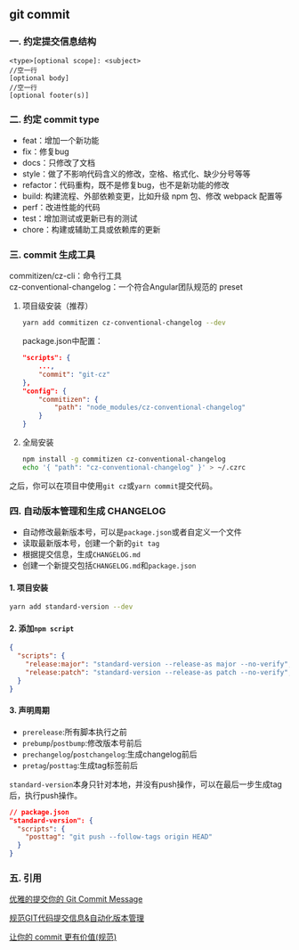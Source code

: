 ## git commit

### 一. 约定提交信息结构
```
<type>[optional scope]: <subject>
//空一行
[optional body]
//空一行
[optional footer(s)]
```

### 二. 约定 commit type
* feat：增加一个新功能
* fix：修复bug
* docs：只修改了文档
* style：做了不影响代码含义的修改，空格、格式化、缺少分号等等
* refactor：代码重构，既不是修复bug，也不是新功能的修改
* build: 构建流程、外部依赖变更，比如升级 npm 包、修改 webpack 配置等
* perf：改进性能的代码
* test：增加测试或更新已有的测试
* chore：构建或辅助工具或依赖库的更新

### 三. commit 生成工具
commitizen/cz-cli：命令行工具  
cz-conventional-changelog：一个符合Angular团队规范的 preset  
1. 项目级安装（推荐）  
    ```sh
    yarn add commitizen cz-conventional-changelog --dev
    ```
    package.json中配置：
    ```json
    "scripts": {
        ...,
        "commit": "git-cz"
    },
    "config": {
        "commitizen": {
            "path": "node_modules/cz-conventional-changelog"
        }
    }
    ```

2. 全局安装  
    ```sh
    npm install -g commitizen cz-conventional-changelog
    echo '{ "path": "cz-conventional-changelog" }' > ~/.czrc
    ```

之后，你可以在项目中使用`git cz`或`yarn commit`提交代码。  

### 四. 自动版本管理和生成 CHANGELOG
* 自动修改最新版本号，可以是`package.json`或者自定义一个文件
* 读取最新版本号，创建一个新的`git tag`
* 根据提交信息，生成`CHANGELOG.md`
* 创建一个新提交包括`CHANGELOG.md`和`package.json`

#### 1. 项目安装
```sh
yarn add standard-version --dev
```
#### 2. 添加`npm script`
```json
{
  "scripts": {
    "release:major": "standard-version --release-as major --no-verify", // 修改副版本号
    "release:patch": "standard-version --release-as patch --no-verify", // 修订版本号
  }
}
```
#### 3. 声明周期
* `prerelease`:所有脚本执行之前
* `prebump`/`postbump`:修改版本号前后
* `prechangelog`/`postchangelog`:生成changelog前后
* `pretag`/`posttag`:生成tag标签前后

`standard-version`本身只针对本地，并没有push操作，可以在最后一步生成tag后，执行push操作。
```json
// package.json
"standard-version": {
  "scripts": {
    "posttag": "git push --follow-tags origin HEAD"
  }
}
```

### 五. 引用
[优雅的提交你的 Git Commit Message](https://juejin.im/post/5afc5242f265da0b7f44bee4)

[规范GIT代码提交信息&自动化版本管理](https://jelly.jd.com/article/5f51aa34da524a0147e9529d)

[让你的 commit 更有价值(规范)](https://mp.weixin.qq.com/s/n2eOUfPEJh_IGT3hyQNhAQ)
